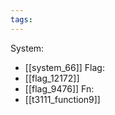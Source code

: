 ```yaml
---
tags:
---
```

System:
- [[system_66]]
Flag:
- [[flag_12172]]
- [[flag_9476]]
Fn:
- [[t3111_function9]]
